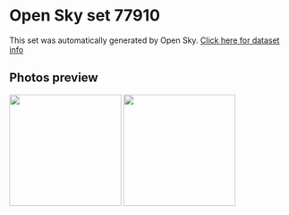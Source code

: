 # Open Sky set 77910
This set was automatically generated by Open Sky.
[Click here for dataset info](https://github.com/lewisevans2007/opensky/blob/master/dataset/77910/info.json)
## Photos preview
<img src="https://raw.githubusercontent.com/lewisevans2007/opensky/master/dataset/77910/photos.gif" width="200px"/>
<img src="https://raw.githubusercontent.com/lewisevans2007/opensky/master/dataset/77910/photos_bw.gif" width="200px"/>
